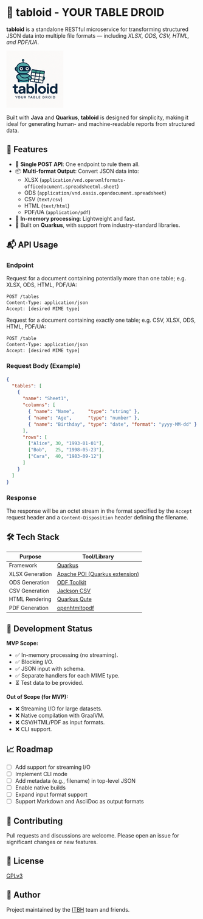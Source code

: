 # 📄 tabloid - YOUR TABLE DROID

**tabloid** is a standalone RESTful microservice for transforming structured JSON data into multiple file formats — including *XLSX, ODS, CSV, HTML, and PDF/UA*.

<img src="tabloid.png" style="width: 150px"> 

Built with **Java** and **Quarkus**, **tabloid** is designed for simplicity, making it ideal for generating human- and machine-readable reports from structured data.

## 🚀 Features

- 🔁 **Single POST API**: One endpoint to rule them all.
- 📦 **Multi-format Output**: Convert JSON data into:
  - XLSX (`application/vnd.openxmlformats-officedocument.spreadsheetml.sheet`)
  - ODS (`application/vnd.oasis.opendocument.spreadsheet`)
  - CSV (`text/csv`)
  - HTML (`text/html`)
  - PDF/UA (`application/pdf`)
- 🧠 **In-memory processing**: Lightweight and fast.
- 🧱 Built on **Quarkus**, with support from industry-standard libraries.

## 📬 API Usage

### Endpoint

Request for a document containing potentially more than one table; e.g. XLSX, ODS, HTML, PDF/UA:

```
POST /tables
Content-Type: application/json
Accept: [desired MIME type]
```

Request for a document containing exactly one table; e.g. CSV, XLSX, ODS, HTML, PDF/UA:

```
POST /table
Content-Type: application/json
Accept: [desired MIME type]
```


### Request Body (Example)

```json
{
  "tables": [
    {
      "name": "Sheet1",
      "columns": [
        { "name": "Name",     "type": "string" },
        { "name": "Age",      "type": "number" },
        { "name": "Birthday", "type": "date", "format": "yyyy-MM-dd" }
      ],
      "rows": [
        ["Alice", 30, "1993-01-01"],
        ["Bob",   25, "1998-05-23"],
        ["Cara",  40, "1983-09-12"]
      ]
    }
  ]
}
```

### Response

The response will be an octet stream in the format specified by the `Accept` request header and a `Content-Disposition` header defining the filename.

## 🛠️ Tech Stack

| Purpose              | Tool/Library                            |
|-|-|
| Framework            | [Quarkus](https://quarkus.io)            |
| XLSX Generation      | [Apache POI (Quarkus extension)](https://quarkus.io/extensions/io.quarkiverse.poi/quarkus-poi/) |
| ODS Generation       | [ODF Toolkit](https://odftoolkit.org/)   |
| CSV Generation       | [Jackson CSV](https://github.com/FasterXML/jackson-dataformats-text) |
| HTML Rendering       | [Quarkus Qute](https://quarkus.io/guides/qute) |
| PDF Generation       | [openhtmltopdf](https://github.com/openhtmltopdf/openhtmltopdf) |

## 🧪 Development Status

**MVP Scope:**

- ✅ In-memory processing (no streaming).
- ✅ Blocking I/O.
- ✅ JSON input with schema.
- ✅ Separate handlers for each MIME type.
- ⏳ Test data to be provided.

**Out of Scope (for MVP):**

- ❌ Streaming I/O for large datasets.
- ❌ Native compilation with GraalVM.
- ❌ CSV/HTML/PDF as input formats.
- ❌ CLI support.

## 📈 Roadmap

- [ ] Add support for streaming I/O
- [ ] Implement CLI mode
- [ ] Add metadata (e.g., filename) in top-level JSON
- [ ] Enable native builds
- [ ] Expand input format support
- [ ] Support Markdown and AsciiDoc as output formats

## 🤝 Contributing

Pull requests and discussions are welcome. Please open an issue for significant changes or new features.

## 📝 License

[GPLv3](LICENSE)

## 👤 Author

Project maintained by the [ITBH](https://github.com/itbh-at) team and friends.
